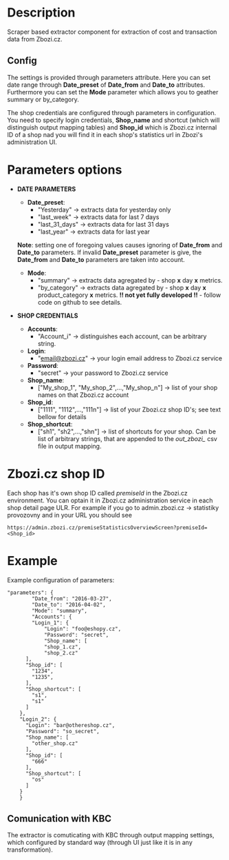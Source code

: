 # Description #

Scraper based extractor component for extraction of cost and transaction data from Zbozi.cz.

## Config ##

The settings is provided through parameters attribute. Here you can set date range through **Date_preset** of **Date_from** and **Date_to** attributes. Furthermore you can set the **Mode** parameter which allows you to geather summary or by_category.



The shop credentials are configured through parameters in configuration. You need to specify login credentials, **Shop_name** and shortcut (which will distinguish output mapping tables) and **Shop_id** which is Zbozi.cz internal ID of a shop nad you will find it in each shop's statistics url in Zbozi's administration UI.



# Parameters options #

* **DATE PARAMETERS**

	* **Date_preset**:
		* "Yesterday" -> extracts data for yesterday only
		* "last_week" -> extracts data for last 7 days
		* "last_31_days" -> extracts data for last 31 days
		* "last_year" -> extracts data for last year

	**Note**: setting one of foregoing values causes ignoring of **Date_from** and **Date_to** parameters. If invalid **Date_preset** parameter is give, the **Date_from** and **Date_to** parameters are taken into account.

	* **Mode**:
		* "summary" -> extracts data agregated by - shop **x** day **x** metrics. 
		* "by_category" -> extracts data agregated by - shop **x** day **x** product_category **x** metrics.  **!! not yet fully developed !!** - follow code on github to see details. 

* **SHOP CREDENTIALS**	
	
	* **Accounts**:
		* "Account_i" -> distinguishes each account, can be arbitrary string.
	* **Login**:
		* "email@zbozi.cz" -> your login email address to Zbozi.cz service	
	* **Password**:
		* "secret" -> your password to Zbozi.cz service
	* **Shop_name**:
		* ["My_shop_1", "My_shop_2",...,"My_shop_n"] -> list of your shop names on that Zbozi.cz account
	* **Shop_id**:
		* ["1111", "1112",...,"111n"] -> list of your Zbozi.cz shop ID's; see text bellow for details
	* **Shop_shortcut**:
		* ["sh1", "sh2",...,"shn"] -> list of shortcuts for your shop. Can be list of arbitrary strings, that are appended to the *out_zbozi_* csv file in output mapping.

# Zbozi.cz shop ID #
Each shop has it's own shop ID called *premiseId* in the Zbozi.cz environment. You can optain it in Zbozi.cz administration service in each shop detail page ULR. For example if you go to admin.zbozi.cz -> statistiky provozovny and in your URL you should see 
```
https://admin.zbozi.cz/premiseStatisticsOverviewScreen?premiseId=<Shop_id>
```

# Example #

Example configuration of parameters:

```
"parameters": {
        "Date_from": "2016-03-27",
        "Date_to": "2016-04-02",
        "Mode": "summary",
        "Accounts": {
    	"Login_1": {
     		"Login": "foo@eshopy.cz",
     		"Password": "secret",
     		"Shop_name": [
        	"shop_1.cz",
        	"shop_2.cz"
      ],
      "Shop_id": [
        "1234",
        "1235",
      ],
      "Shop_shortcut": [
        "s1",
        "s1"
      ]
    },
    "Login_2": {
      "Login": "bar@othereshop.cz",
      "Password": "so_secret",
      "Shop_name": [
        "other_shop.cz"
      ],
      "Shop_id": [
        "666"
      ],
      "Shop_shortcut": [
        "os"
      ]
    }
    }
```

## Comunication with KBC ##

The extractor is comuticating with KBC through output mapping settings, which configured by standard way (through UI just like it is in any transformation).
